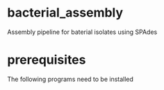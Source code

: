 # bacterial_assembly
Assembly pipeline for baterial isolates using SPAdes

# prerequisites
The following programs need to be installed

